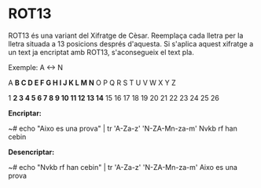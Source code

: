 # ROT13

ROT13 és una variant del Xifratge de Cèsar. Reemplaça cada lletra per la lletra situada a 13 posicions després d'aquesta. Si s'aplica aquest xifratge a un text ja encriptat amb ROT13, s'aconsegueix el text pla.

Exemple: A <-> N 

A **B C D E F G H I J  K  L  M  N**  O  P  Q  R  S  T  U  V  W  X  Y  Z

1 **2 3 4 5 6 7 8 9 10 11 12 13 14** 15 16 17 18 19 20 21 22 23 24 25 26


**Encriptar:**

~# echo "Aixo es una prova" | tr 'A-Za-z' 'N-ZA-Mn-za-m'
Nvkb rf han cebin

**Desencriptar:**

~# echo "Nvkb rf han cebin" | tr 'A-Za-z' 'N-ZA-Mn-za-m'
Aixo es una prova
